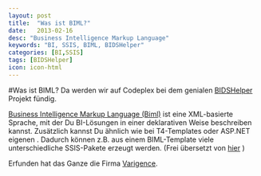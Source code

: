 ```yaml
---
layout: post
title:  "Was ist BIML?"
date:   2013-02-16
desc: "Business Intelligence Markup Language"
keywords: "BI, SSIS, BIML, BIDSHelper"
categories: [BI,SSIS]
tags: [BIDSHelper]
icon: icon-html
---
```


#Was ist BIML?
Da werden wir auf Codeplex bei dem genialen [BIDSHelper](http://bidshelper.codeplex.com/) Projekt fündig.

[Business Intelligence Markup Language (Biml)](http://www.varigence.com/documentation/biml/) ist eine XML-basierte Sprache, mit der Du BI-Lösungen in einer deklarativen Weise beschreiben kannst.
Zusätzlich kannst Du ähnlich wie bei T4-Templates oder ASP.NET eigenen . Dadurch können z.B. aus einem BIML-Template viele unterschiedliche SSIS-Pakete erzeugt werden.
(Frei übersetzt von [hier](http://bidshelper.codeplex.com/wikipage?title=Biml%20Package%20Generator&referringTitle=Documentation) )

Erfunden hat das Ganze die Firma [Varigence](http://varigence.com/products/biml).
